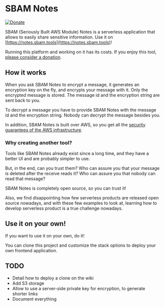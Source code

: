 # SBAM Notes

[![Donate](https://img.shields.io/badge/Donate-PayPal-green.svg)](https://www.paypal.com/donate/?business=L49FJ2VK84B8L&no_recurring=0&item_name=SBAM+Notes&currency_code=EUR)

SBAM (Seriously Built AWS Module) Notes is a serverless application that allows to easily share sensitive information. Use it on [https://notes.sbam.tools](https://notes.sbam.tools)!

Running this platform and working on it has its costs. If you enjoy this tool, [please consider a donation](https://www.paypal.com/donate/?business=L49FJ2VK84B8L&no_recurring=0&item_name=SBAM+Notes&currency_code=EUR).


## How it works

When you ask SBAM Notes to encrypt a message, it generates an encryption key on the fly, and encrypts your message with it. Only the encrypted message is stored. The message id and the encryption string are sent back to you.

To decrypt a message you have to provide SBAM Notes with the message id and the encryption string. Nobody can decrypt the message besides you.

In addition, SBAM Notes is built over AWS, so you get all the [security guarantees of the AWS infrastructure](https://docs.aws.amazon.com/whitepapers/latest/introduction-aws-security/security-of-the-aws-infrastructure.html).

### Why creating another tool?

Tools like SBAM Notes already exist since a long time, and they have a better UI and are probably simpler to use.

But, in the end, can you trust them? Who can assure you that your message is deleted after the receive reads it? Who can assure you that nobody can read that message?

SBAM Notes is completely open source, so you can trust it!


Also, we find disappointing how few serverless products are released open source nowadays, and with these few examples to look at, learning how to develop serverless product is a true challenge nowadays.

## Use it on your own!

If you want to use it on your own, do it!

You can clone this project and customize the stack options to deploy your own frontend application.


## TODO

- Detail how to deploy a clone on the wiki
- Add S3 storage
- Allow to use a server-side private key for encryption, to generate shorter links
- Document everything
